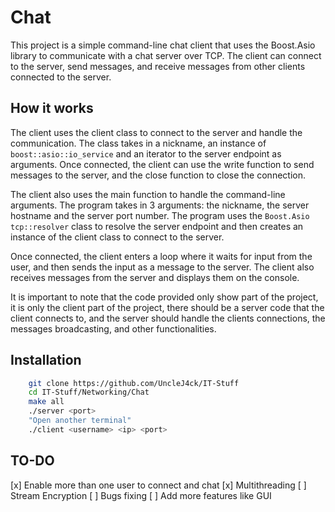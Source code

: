 # Chat 

This project is a simple command-line chat client that uses the Boost.Asio library to communicate with a chat server over TCP. The client can connect to the server, send messages, and receive messages from other clients connected to the server.


## How it works 

The client uses the client class to connect to the server and handle the communication. The class takes in a nickname, an instance of ```boost::asio::io_service``` and an iterator to the server endpoint as arguments. Once connected, the client can use the write function to send messages to the server, and the close function to close the connection.

The client also uses the main function to handle the command-line arguments. The program takes in 3 arguments: the nickname, the server hostname and the server port number. The program uses the ```Boost.Asio tcp::resolver``` class to resolve the server endpoint and then creates an instance of the client class to connect to the server.

Once connected, the client enters a loop where it waits for input from the user, and then sends the input as a message to the server. The client also receives messages from the server and displays them on the console.

It is important to note that the code provided only show part of the project, it is only the client part of the project, there should be a server code that the client connects to, and the server should handle the clients connections, the messages broadcasting, and other functionalities.


## Installation 

```Bash 
    git clone https://github.com/UncleJ4ck/IT-Stuff
    cd IT-Stuff/Networking/Chat 
    make all
    ./server <port>
    "Open another terminal"
    ./client <username> <ip> <port>
```


## TO-DO 

[x] Enable more than one user to connect and chat
[x] Multithreading
[ ] Stream Encryption 
[ ] Bugs fixing 
[ ] Add more features like GUI  
